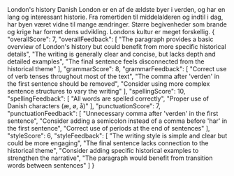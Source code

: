 <examples>
<example>
<THEME>
London's history
</THEME>
<LANGUAGE>
Danish
</LANGUAGE>
<USER_PARAGRAPH>
London er en af de ældste byer i verden, og har en lang og interessant historie. Fra romertiden til middelalderen og indtil i dag, har byen været vidne til mange ændringer. Større begivenheder som brande og krige har formet dens udvikling. Londons kultur er meget forskellig.
</USER_PARAGRAPH>
<ideal_output>
{
  "overallScore": 7,
  "overallFeedback": [
    "The paragraph provides a basic overview of London's history but could benefit from more specific historical details",
    "The writing is generally clear and concise, but lacks depth and detailed examples",
    "The final sentence feels disconnected from the historical theme"
  ],
  "grammarScore": 8,
  "grammarFeedback": [
    "Correct use of verb tenses throughout most of the text",
    "The comma after 'verden' in the first sentence should be removed",
    "Consider using more complex sentence structures to vary the writing"
  ],
  "spellingScore": 10,
  "spellingFeedback": [
    "All words are spelled correctly",
    "Proper use of Danish characters (æ, ø, å)"
  ],
  "punctuationScore": 7,
  "punctuationFeedback": [
    "Unnecessary comma after 'verden' in the first sentence",
    "Consider adding a semicolon instead of a comma before 'har' in the first sentence",
    "Correct use of periods at the end of sentences"
  ],
  "styleScore": 6,
  "styleFeedback": [
    "The writing style is simple and clear but could be more engaging",
    "The final sentence lacks connection to the historical theme",
    "Consider adding specific historical examples to strengthen the narrative",
    "The paragraph would benefit from transition words between sentences"
  ]
}
</ideal_output>
</example>
</examples> 